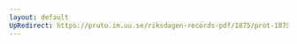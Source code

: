 ```yaml
---
layout: default
UpRedirect: https://pruto.im.uu.se/riksdagen-records-pdf/1875/prot-1875--fk--021.pdf
---
```

